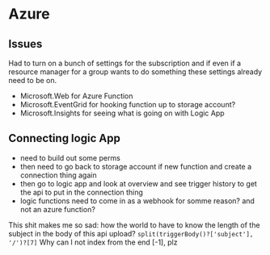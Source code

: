 # Azure

## Issues 
Had to turn on a bunch of settings for the subscription and if even if a resource manager for a group wants to do something
these settings already need to be on.

* Microsoft.Web for Azure Function
* Microsoft.EventGrid for hooking function up to storage account?
* Microsoft.Insights for seeing what is going on with Logic App

## Connecting logic App
* need to build out some perms
* then need to go back to storage account if new function and create a connection thing again
* then go to logic app and look at overview and see trigger history to get the api to put in the connection thing
* logic functions need to come in as a webhook for somme reason? and not an azure function? 

This shit makes me so sad:
how the world to have to know the length of the subject in the body of this api upload? 
`split(triggerBody()?['subject'], '/')?[7]`
Why can I not index from the end [-1], plz